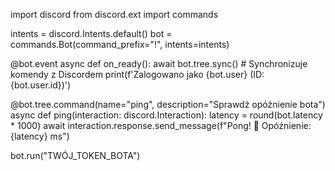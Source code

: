 import discord
from discord.ext import commands

intents = discord.Intents.default()
bot = commands.Bot(command_prefix="!", intents=intents)

@bot.event
async def on_ready():
    await bot.tree.sync()  # Synchronizuje komendy z Discordem
    print(f'Zalogowano jako {bot.user} (ID: {bot.user.id})')

@bot.tree.command(name="ping", description="Sprawdź opóźnienie bota")
async def ping(interaction: discord.Interaction):
    latency = round(bot.latency * 1000)
    await interaction.response.send_message(f"Pong! 🏓 Opóźnienie: {latency} ms")

bot.run("TWÓJ_TOKEN_BOTA")
